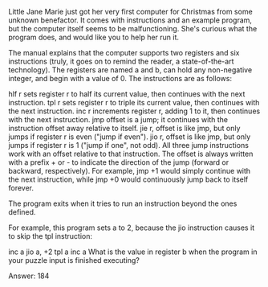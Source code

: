 Little Jane Marie just got her very first computer for Christmas from some unknown benefactor. It comes with instructions and an example program, but the computer itself seems to be malfunctioning. She's curious what the program does, and would like you to help her run it.

The manual explains that the computer supports two registers and six instructions (truly, it goes on to remind the reader, a state-of-the-art technology). The registers are named a and b, can hold any non-negative integer, and begin with a value of 0. The instructions are as follows:

hlf r sets register r to half its current value, then continues with the next instruction.
tpl r sets register r to triple its current value, then continues with the next instruction.
inc r increments register r, adding 1 to it, then continues with the next instruction.
jmp offset is a jump; it continues with the instruction offset away relative to itself.
jie r, offset is like jmp, but only jumps if register r is even ("jump if even").
jio r, offset is like jmp, but only jumps if register r is 1 ("jump if one", not odd).
All three jump instructions work with an offset relative to that instruction. The offset is always written with a prefix + or - to indicate the direction of the jump (forward or backward, respectively). For example, jmp +1 would simply continue with the next instruction, while jmp +0 would continuously jump back to itself forever.

The program exits when it tries to run an instruction beyond the ones defined.

For example, this program sets a to 2, because the jio instruction causes it to skip the tpl instruction:

inc a
jio a, +2
tpl a
inc a
What is the value in register b when the program in your puzzle input is finished executing?

Answer: 184
